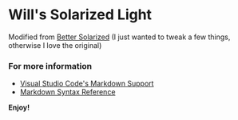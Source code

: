# Will's Solarized Light
Modified from [Better Solarized](https://github.com/ginfuru/vscode-better-solarized)
(I just wanted to tweak a few things, otherwise I love the original)

### For more information
* [Visual Studio Code's Markdown Support](http://code.visualstudio.com/docs/languages/markdown)
* [Markdown Syntax Reference](https://help.github.com/articles/markdown-basics/)

**Enjoy!**
